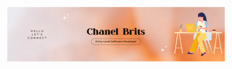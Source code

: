 <img src="https://github.com/ChanelBrits/ChanelBrits/blob/main/Chanel%20Brits.png" alt="banner that says Chanel Brits - entry-level software developer">

<!--
**ChanelBrits/ChanelBrits** is a ✨ _special_ ✨ repository because its `README.md` (this file) appears on your GitHub profile.

Here are some ideas to get you started:

- 🔭 I’m currently working on ...
- 🌱 I’m currently learning ...
- 👯 I’m looking to collaborate on ...
- 🤔 I’m looking for help with ...
- 💬 Ask me about ...
- 📫 How to reach me: ...
- 😄 Pronouns: ...
- ⚡ Fun fact: ...
-->
